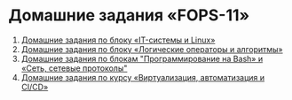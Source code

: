 # Домашние задания «FOPS-11»

1. [Домашние задания по блоку «IT-системы и Linux»](SLIN/README.md)
2. [Домашние задания по блоку «Логические операторы и алгоритмы»](BALGO/README.md)
3. [Домашние задания по блокам "Программирование на Bash» и «Сеть, сетевые протоколы"](SNET/README.md)
4. [Домашние задания по курсу «Виртуализация, автоматизация и CI/CD»](SDVPS/README.md)
